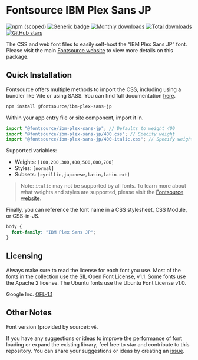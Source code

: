 # Fontsource IBM Plex Sans JP

[![npm (scoped)](https://img.shields.io/npm/v/@fontsource/ibm-plex-sans-jp?color=brightgreen)](https://www.npmjs.com/package/@fontsource/ibm-plex-sans-jp) [![Generic badge](https://img.shields.io/badge/fontsource-passing-brightgreen)](https://github.com/fontsource/fontsource) [![Monthly downloads](https://badgen.net/npm/dm/@fontsource/ibm-plex-sans-jp)](https://github.com/fontsource/fontsource) [![Total downloads](https://badgen.net/npm/dt/@fontsource/ibm-plex-sans-jp)](https://github.com/fontsource/fontsource) [![GitHub stars](https://img.shields.io/github/stars/fontsource/fontsource.svg?style=social&label=Star)](https://github.com/fontsource/fontsource/stargazers)

The CSS and web font files to easily self-host the “IBM Plex Sans JP” font. Please visit the main [Fontsource website](https://fontsource.org/fonts/ibm-plex-sans-jp) to view more details on this package.

## Quick Installation

Fontsource offers multiple methods to import the CSS, including using a bundler like Vite or using SASS. You can find full documentation [here](https://fontsource.org/docs/getting-started/introduction).

```javascript
npm install @fontsource/ibm-plex-sans-jp
```

Within your app entry file or site component, import it in.

```javascript
import "@fontsource/ibm-plex-sans-jp"; // Defaults to weight 400
import "@fontsource/ibm-plex-sans-jp/400.css"; // Specify weight
import "@fontsource/ibm-plex-sans-jp/400-italic.css"; // Specify weight and style
```

Supported variables:
- Weights: `[100,200,300,400,500,600,700]`
- Styles: `[normal]`
- Subsets: `[cyrillic,japanese,latin,latin-ext]`

> Note: `italic` may not be supported by all fonts. To learn more about what weights and styles are supported, please visit the [Fontsource website](https://fontsource.org/fonts/ibm-plex-sans-jp).

Finally, you can reference the font name in a CSS stylesheet, CSS Module, or CSS-in-JS.

```css
body {
  font-family: "IBM Plex Sans JP";
}
```

## Licensing
Always make sure to read the license for each font you use. Most of the fonts in the collection use the SIL Open Font License, v1.1. Some fonts use the Apache 2 license. The Ubuntu fonts use the Ubuntu Font License v1.0.

Google Inc.
[OFL-1.1](http://scripts.sil.org/OFL)

## Other Notes
Font version (provided by source): `v6`.

If you have any suggestions or ideas to improve the performance of font loading or expand the existing library, feel free to star and contribute to this repository. You can share your suggestions or ideas by creating an [issue](https://github.com/fontsource/fontsource/issues).